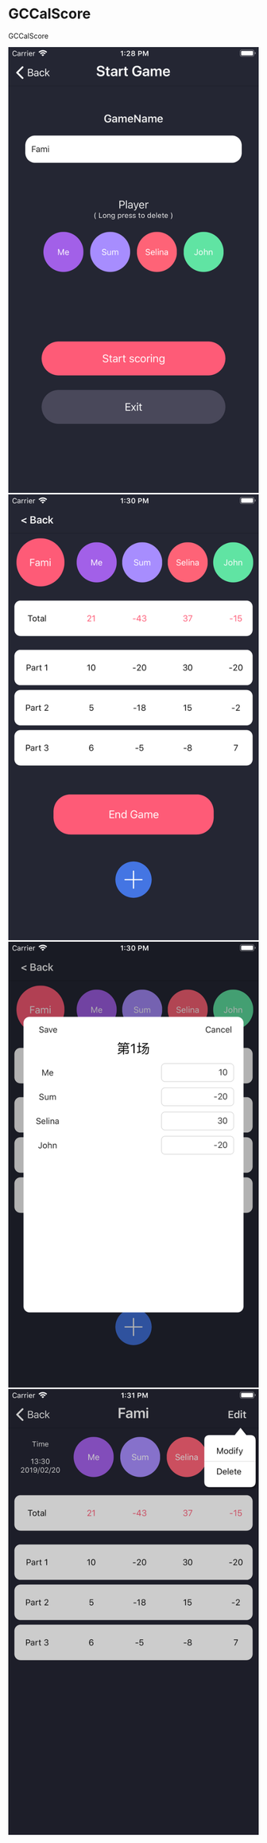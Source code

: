 # GCCalScore
GCCalScore

![image](https://github.com/vlrks822/GCCalScore/blob/master/Image/Simulator%20Screen%20Shot%20-%20iPhone%207%20Plus%20-%202019-02-20%20at%2013.28.57.png)
![image](https://github.com/vlrks822/GCCalScore/blob/master/Image/Simulator%20Screen%20Shot%20-%20iPhone%207%20Plus%20-%202019-02-20%20at%2013.30.35.png)
![image](https://github.com/vlrks822/GCCalScore/blob/master/Image/Simulator%20Screen%20Shot%20-%20iPhone%207%20Plus%20-%202019-02-20%20at%2013.30.45.png)
![image](https://github.com/vlrks822/GCCalScore/blob/master/Image/Simulator%20Screen%20Shot%20-%20iPhone%207%20Plus%20-%202019-02-20%20at%2013.31.10.png)
